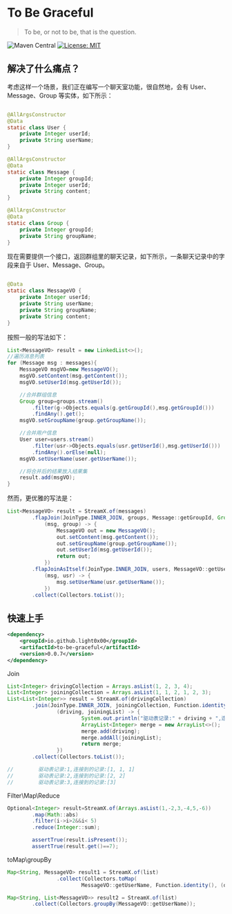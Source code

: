 # To Be Graceful

> To be, or not to be, that is the question.


![Maven Central](https://maven-badges.herokuapp.com/maven-central/io.github.light0x00/to-be-graceful/badge.svg)
[![License: MIT](https://img.shields.io/badge/License-MIT-yellow.svg)](https://opensource.org/licenses/MIT)


## 解决了什么痛点？

考虑这样一个场景，我们正在编写一个聊天室功能，很自然地，会有 User、Message、Group 等实体，如下所示：

```java

@AllArgsConstructor
@Data
static class User {
    private Integer userId;
    private String userName;
}

@AllArgsConstructor
@Data
static class Message {
    private Integer groupId;
    private Integer userId;
    private String content;
}

@AllArgsConstructor
@Data
static class Group {
    private Integer groupId;
    private String groupName;
}
```

现在需要提供一个接口，返回群组里的聊天记录，如下所示，一条聊天记录中的字段来自于 User、Message、Group。

```java

@Data
static class MessageVO {
    private Integer userId;
    private String userName;
    private String groupName;
    private String content;
}
```

按照一般的写法如下：

```java
List<MessageVO> result = new LinkedList<>();
//遍历消息列表
for (Message msg : messages){
    MessageVO msgVO=new MessageVO();
    msgVO.setContent(msg.getContent());
    msgVO.setUserId(msg.getUserId());

    //合并群组信息
    Group group=groups.stream()
        .filter(g->Objects.equals(g.getGroupId(),msg.getGroupId()))
        .findAny().get();
    msgVO.setGroupName(group.getGroupName());

    //合并用户信息
    User user=users.stream()
        .filter(usr->Objects.equals(usr.getUserId(),msg.getUserId()))
        .findAny().orElse(null);
    msgVO.setUserName(user.getUserName());

    //将合并后的结果放入结果集
    result.add(msgVO);
}
```

然而，更优雅的写法是：

```java
List<MessageVO> result = StreamX.of(messages)
        .flapJoin(JoinType.INNER_JOIN, groups, Message::getGroupId, Group::getGroupId,
            (msg, group) -> {
                MessageVO out = new MessageVO();
                out.setContent(msg.getContent());
                out.setGroupName(group.getGroupName());
                out.setUserId(msg.getUserId());
                return out;
            })
        .flapJoinAsItself(JoinType.INNER_JOIN, users, MessageVO::getUserId, User::getUserId,
            (msg, usr) -> {
                msg.setUserName(usr.getUserName());
            })
        .collect(Collectors.toList());
`````

## 快速上手

```xml
<dependency>
    <groupId>io.github.light0x00</groupId>
    <artifactId>to-be-graceful</artifactId>
    <version>0.0.7</version>
</dependency>
```

Join

```java
List<Integer> drivingCollection = Arrays.asList(1, 2, 3, 4);
List<Integer> joiningCollection = Arrays.asList(1, 1, 2, 1, 2, 3);
List<List<Integer>> result = StreamX.of(drivingCollection)
        .join(JoinType.INNER_JOIN, joiningCollection, Function.identity(), Function.identity(),
                (driving, joiningList) -> {
                        System.out.println("驱动表记录:" + driving + ",连接到的记录:" + joiningList);
                        ArrayList<Integer> merge = new ArrayList<>();
                        merge.add(driving);
                        merge.addAll(joiningList);
                        return merge;
                })
        .collect(Collectors.toList());

//        驱动表记录:1,连接到的记录:[1, 1, 1]
//        驱动表记录:2,连接到的记录:[2, 2]
//        驱动表记录:3,连接到的记录:[3]
```

Filter\Map\Reduce

```java
Optional<Integer> result=StreamX.of(Arrays.asList(1,-2,3,-4,5,-6))
        .map(Math::abs)
        .filter(i->i>2&&i< 5)
        .reduce(Integer::sum);

        assertTrue(result.isPresent());
        assertTrue(result.get()==7);
```

toMap\groupBy

```java
Map<String, MessageVO> result1 = StreamX.of(list)
                .collect(Collectors.toMap(
                        MessageVO::getUserName, Function.identity(), (d1, d2) -> d1));

Map<String, List<MessageVO>> result2 = StreamX.of(list)
        .collect(Collectors.groupBy(MessageVO::getUserName));
```



